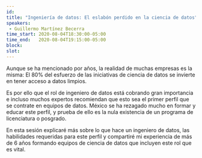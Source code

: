 ```yaml
---
id: 
title: "Ingeniería de datos: El eslabón perdido en la ciencia de datos"
speakers:
 - Guillermo Martínez Becerra
time_start: 2020-08-04T18:30:00-05:00
time_end:   2020-08-04T19:15:00-05:00
block: 
slot: 
---
```


Aunque se ha mencionado por años, la realidad de muchas empresas es la misma: El 80% del esfuerzo de las iniciativas de ciencia de datos se invierte en tener acceso a datos limpios.

Es por ello que el rol de ingeniero de datos está cobrando gran importancia e incluso muchos expertos recomiendan que esto sea el primer perfil que se contrate en equipos de datos. México se ha rezagado mucho en formar y educar este perfil, y prueba de ello es la nula existencia de un programa de licenciatura o posgrado.

En esta sesión explicaré más sobre lo que hace un ingeniero de datos, las habilidades requeridas para este perfil y compartiré mi experiencia de más de 6 años formando equipos de ciencia de datos que incluyen este rol que es vital.